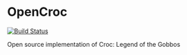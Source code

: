 OpenCroc
========

[![Build Status](https://travis-ci.org/paulsapps/OpenCroc.svg?branch=master)](https://travis-ci.org/paulsapps/OpenCroc) 

Open source implementation of Croc: Legend of the Gobbos
